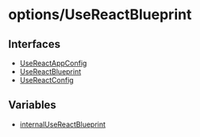 # options/UseReactBlueprint

## Interfaces

- [UseReactAppConfig](interfaces/UseReactAppConfig.md)
- [UseReactBlueprint](interfaces/UseReactBlueprint.md)
- [UseReactConfig](interfaces/UseReactConfig.md)

## Variables

- [internalUseReactBlueprint](variables/internalUseReactBlueprint.md)

